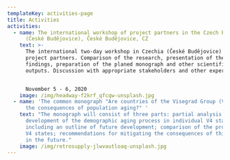 ```yaml
---
templateKey: activities-page
title: Activities
activities:
  - name: The international workshop of project partners in the Czech Republic
      (České Budějovice), České Budějovice, CZ
    text: >-
      The international two-day workshop in Czechia (České Budějovice) with
      project partners. Comparison of the research, presentation of the research
      findings, preparation of the planed monograph and other scientific
      outputs. Discussion with appropriate stakeholders and other experts.


      November 5 - 6, 2020
    image: /img/headway-f2krf_qfcqw-unsplash.jpg
  - name: 'The common monograph "Are countries of the Visegrad Group (V4) ready for
      the consequences of population aging?" '
    text: "The monograph will consist of three parts: partial analysis of the
      development of the demographic aging process in individual V4 states,
      including an outline of future development; comparison of the process in
      V4 states; recommendations for mitigating the consequences of this process
      in the future."
    image: /img/retrosupply-jlwvautloaq-unsplash.jpg
---
```

